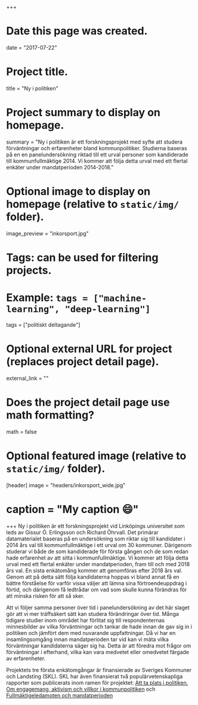 +++
# Date this page was created.
date = "2017-07-22"

# Project title.
title = "Ny i politiken"

# Project summary to display on homepage.
summary = "Ny i politiken är ett forskningsprojekt med syfte att studera förväntningar och erfarenheter bland kommunpolitiker. Studierna baseras på en en panelundersökning riktad till ett urval personer som kandiderade till kommunfullmäktige 2014. Vi kommer att följa detta urval med ett flertal enkäter under mandatperioden 2014-2018."

# Optional image to display on homepage (relative to `static/img/` folder).
image_preview = "inkorsport.jpg"

# Tags: can be used for filtering projects.
# Example: `tags = ["machine-learning", "deep-learning"]`
tags = ["politiskt deltagande"]

# Optional external URL for project (replaces project detail page).
external_link = ""

# Does the project detail page use math formatting?
math = false

# Optional featured image (relative to `static/img/` folder).
[header]
image = "headers/inkorsport_wide.jpg"
# caption = "My caption :smile:"

+++
Ny i politiken är ett forskningsprojekt vid Linköpings universitet som leds av Gissur Ó. Erlingsson och Richard Öhrvall. Det primärar datamaterialet baseras på en undersökning som riktar sig till kandidater i 2014 års val till kommunfullmäktige i ett urval om 30 kommuner. Därigenom studerar vi både de som kandiderade för första gången och de som redan hade erfarenhet av att sitta i kommunfullmäktige. Vi kommer att följa detta urval med ett flertal enkäter under mandatperioden, fram till och med 2018 års val. En sista enkätomång kommer att genomföras efter 2018 års val. Genom att på detta sätt följa kandidaterna hoppas vi bland annat få en bättre förståelse för varför vissa väljer att lämna sina förtroendeuppdrag i förtid, och därigenom få ledtrådar om vad som skulle kunna förändras för att minska risken för att så sker. 

Att vi följer samma personer över tid i panelundersökning av det här slaget gör att vi mer träffsäkert sätt kan studera förändringar över tid. Många tidigare studier inom området har förlitat sig till respondenternas minnesbilder av vilka förväntningar och tankar de hade innan de gav sig in i politiken och jämfört dem med nuvarande uppfattningar. Då vi har en insamlingsomgång innan mandatperioden tar vid kan vi mäta vilka förväntningar kandidaterna säger sig ha. Detta är att föredra mot frågor om förväntningar i efterhand, vilka kan vara medvetet eller omedvetet färgade av erfarenheter.

Projektets tre första enkätomgångar är finansierade av Sveriges Kommuner och Landsting (SKL). SKL har även finansierat två populärvetenskapliga rapporter som publicerats inom ramen för projektet: [Att ta plats i politiken. Om engagemang, aktivism och villkor i kommunpolitiken](https://richardohrvall.rbind.io/sv/publication/2015_4_ta_plats_i_politiken/) och [Fullmäktigeledamoten och mandatperioden](https://richardohrvall.rbind.io/sv/publication/2017_4_fullm_mandatperioden/)
 


